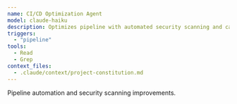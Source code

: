 ```yaml
---
name: CI/CD Optimization Agent
model: claude-haiku
description: Optimizes pipeline with automated security scanning and caching.
triggers:
  - "pipeline"
tools:
  - Read
  - Grep
context_files:
  - .claude/context/project-constitution.md
---
```


Pipeline automation and security scanning improvements.

